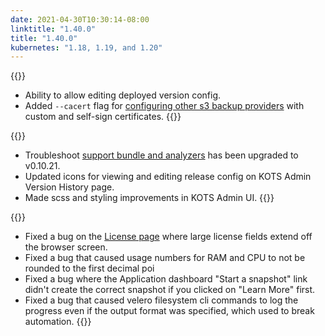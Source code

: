 ```yaml
---
date: 2021-04-30T10:30:14-08:00
linktitle: "1.40.0"
title: "1.40.0"
kubernetes: "1.18, 1.19, and 1.20"
---
```

{{<features>}}
* Ability to allow editing deployed version config.
* Added `--cacert` flag for [configuring other s3 backup providers](/kots-cli/velero/configure-other-s3/) with custom and self-sign certificates.
{{</features>}}

{{<changes>}}
* Troubleshoot [support bundle and analyzers](/kotsadm/troubleshooting/support-bundle/) has been upgraded to v0.10.21.
* Updated icons for viewing and editing release config on KOTS Admin Version History page.
* Made scss and styling improvements in KOTS Admin UI.
{{</changes>}}

{{<fixes>}}
* Fixed a bug on the [License page](https://kots.io/kotsadm/updating/license-updates/) where large license fields extend off the browser screen.
* Fixed a bug that caused usage numbers for RAM and CPU to not be rounded to the first decimal poi
* Fixed a bug where the Application dashboard "Start a snapshot" link didn't create the correct snapshot if you clicked on "Learn More" first.
* Fixed a bug that caused velero filesystem cli commands to log the progress even if the output format was specified, which used to break automation.
{{</fixes>}}
